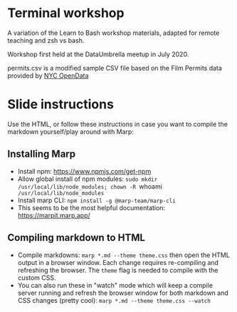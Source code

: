 # Terminal workshop

A variation of the Learn to Bash workshop materials, adapted for remote teaching and zsh vs bash.

Workshop first held at the DataUmbrella meetup in July 2020.

permits.csv is a modified sample CSV file based on the Film Permits data provided by [NYC OpenData](https://data.cityofnewyork.us/City-Government/Film-Permits/tg4x-b46p)

# Slide instructions

Use the HTML, or follow these instructions in case you want to compile the markdown yourself/play around with Marp:

## Installing Marp
* Install npm: https://www.npmjs.com/get-npm
* Allow global install of npm modules: `sudo mkdir /usr/local/lib/node_modules; chown -R `whoami` /usr/local/lib/node_modules` 
* Install marp CLI: `npm install -g @marp-team/marp-cli`
* This seems to be the most helpful documentation: https://marpit.marp.app/

## Compiling markdown to HTML
* Compile markdowns: `marp *.md --theme theme.css` then open the HTML output in a browser window. Each change requires re-compiling and refreshing the browser. The `theme` flag is needed to compile with the custom CSS.
* You can also run these in "watch" mode which will keep a compile server running and refresh the browser window for both markdown and CSS changes (pretty cool): `marp *.md --theme theme.css --watch`
